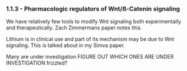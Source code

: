
### 1.1.3 - Pharmacologic regulators of Wnt/ß-Catenin signaling

We have relatively few tools to modify Wnt signaling both experimentally and therapeutically. Zach Zimmermans paper notes this.

Lithium is in clinical use and part of its mechanism may be due to Wnt signaling. This is talked about in my Simva paper.

Many are under investigation
FIGURE OUT WHICH ONES ARE UNDER INVESTIGATION
frizzled?

